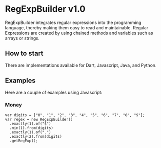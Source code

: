 RegExpBuilder v1.0
=============
RegExpBuilder integrates regular expressions into the programming language, thereby making them easy to read and maintainable. Regular Expressions are created by using chained methods and variables such as arrays or strings.

<h2>How to start</h2>
There are implementations available for Dart, Javascript, Java, and Python.

<h2>Examples</h2>
Here are a couple of examples using Javascript:

<h3>Money</h3>

```
var digits = ["0", "1", "2", "3", "4", "5", "6", "7", "8", "9"];
var regex = new RegExpBuilder()
  .exactly(1).of("$")
  .min(1).from(digits)
  .exactly(1).of(".")
  .exactly(2).from(digits)
  .getRegExp();
```
